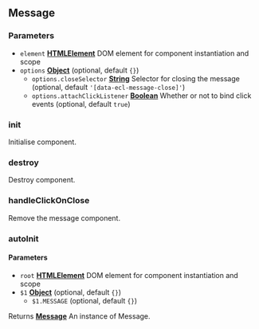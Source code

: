 <!-- Generated by documentation.js. Update this documentation by updating the source code. -->

## Message

### Parameters

- `element` **[HTMLElement][1]** DOM element for component instantiation and scope
- `options` **[Object][2]** (optional, default `{}`)
  - `options.closeSelector` **[String][3]** Selector for closing the message (optional, default `'[data-ecl-message-close]'`)
  - `options.attachClickListener` **[Boolean][4]** Whether or not to bind click events (optional, default `true`)

### init

Initialise component.

### destroy

Destroy component.

### handleClickOnClose

Remove the message component.

### autoInit

#### Parameters

- `root` **[HTMLElement][1]** DOM element for component instantiation and scope
- `$1` **[Object][2]** (optional, default `{}`)
  - `$1.MESSAGE` (optional, default `{}`)

Returns **[Message][5]** An instance of Message.

[1]: https://developer.mozilla.org/docs/Web/HTML/Element
[2]: https://developer.mozilla.org/docs/Web/JavaScript/Reference/Global_Objects/Object
[3]: https://developer.mozilla.org/docs/Web/JavaScript/Reference/Global_Objects/String
[4]: https://developer.mozilla.org/docs/Web/JavaScript/Reference/Global_Objects/Boolean
[5]: #message
